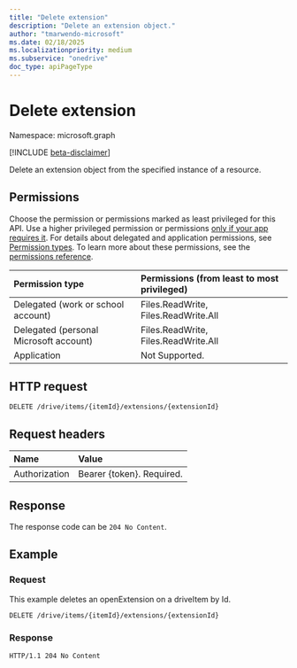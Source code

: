 ```yaml
---
title: "Delete extension"
description: "Delete an extension object."
author: "tmarwendo-microsoft"
ms.date: 02/18/2025
ms.localizationpriority: medium
ms.subservice: "onedrive"
doc_type: apiPageType
---
```


# Delete extension

Namespace: microsoft.graph

[!INCLUDE [beta-disclaimer](../../includes/beta-disclaimer.md)]

Delete an extension object from the specified instance of a resource.

## Permissions

Choose the permission or permissions marked as least privileged for this API. Use a higher privileged permission or permissions [only if your app requires it](/graph/permissions-overview#best-practices-for-using-microsoft-graph-permissions). For details about delegated and application permissions, see [Permission types](/graph/permissions-overview#permission-types). To learn more about these permissions, see the [permissions reference](/graph/permissions-reference).

<!-- {
  "blockType": "ignored"
}
-->
|Permission type                       | Permissions (from least to most privileged)                      |
|:-------------------------------------|:-----------------------------------------------------------------|
|Delegated (work or school account)    | Files.ReadWrite, Files.ReadWrite.All                             |
|Delegated (personal Microsoft account) | Files.ReadWrite, Files.ReadWrite.All                            |
|Application                           | Not Supported.                                                   |

## HTTP request

<!-- { "blockType": "ignored" } -->
```http
DELETE /drive/items/{itemId}/extensions/{extensionId}
```

## Request headers

| Name       | Value |
|:---------------|:----------|
| Authorization | Bearer {token}. Required. |

## Response

The response code can be `204 No Content`.

## Example

### Request 

This example deletes an openExtension on a driveItem by Id.

<!-- {
"blockType": "ignored",
}-->
```http
DELETE /drive/items/{itemId}/extensions/{extensionId}
```

### Response 

<!-- {
"blockType": "ignored",
}-->
```http
HTTP/1.1 204 No Content
```